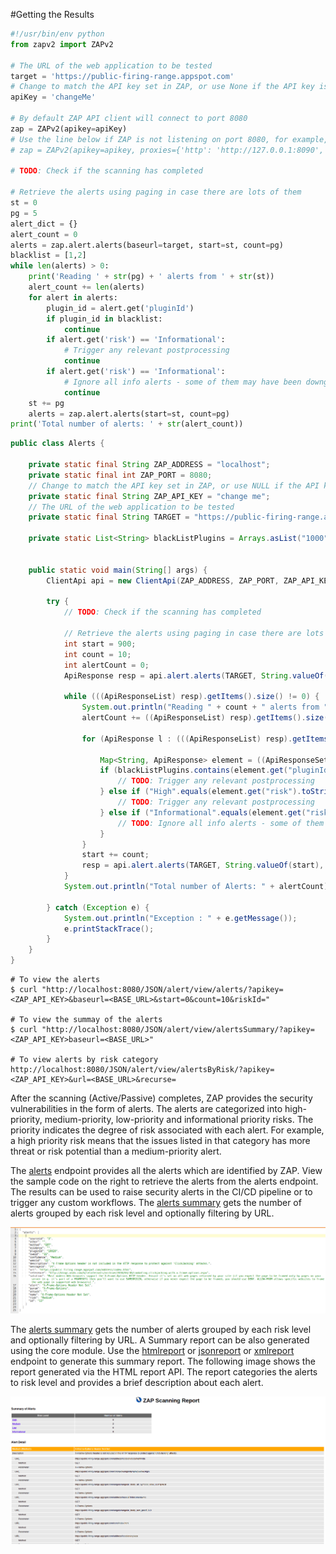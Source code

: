 #Getting the Results


```python
#!/usr/bin/env python
from zapv2 import ZAPv2

# The URL of the web application to be tested
target = 'https://public-firing-range.appspot.com'
# Change to match the API key set in ZAP, or use None if the API key is disabled
apiKey = 'changeMe'

# By default ZAP API client will connect to port 8080
zap = ZAPv2(apikey=apiKey)
# Use the line below if ZAP is not listening on port 8080, for example, if listening on port 8090
# zap = ZAPv2(apikey=apikey, proxies={'http': 'http://127.0.0.1:8090', 'https': 'http://127.0.0.1:8090'})

# TODO: Check if the scanning has completed

# Retrieve the alerts using paging in case there are lots of them
st = 0
pg = 5
alert_dict = {}
alert_count = 0
alerts = zap.alert.alerts(baseurl=target, start=st, count=pg)
blacklist = [1,2]
while len(alerts) > 0:
    print('Reading ' + str(pg) + ' alerts from ' + str(st))
    alert_count += len(alerts)
    for alert in alerts:
        plugin_id = alert.get('pluginId')
        if plugin_id in blacklist:
            continue
        if alert.get('risk') == 'Informational':
            # Trigger any relevant postprocessing
            continue
        if alert.get('risk') == 'Informational':
            # Ignore all info alerts - some of them may have been downgraded by security annotations
            continue
    st += pg
    alerts = zap.alert.alerts(start=st, count=pg)
print('Total number of alerts: ' + str(alert_count))
```

```java
public class Alerts {

    private static final String ZAP_ADDRESS = "localhost";
    private static final int ZAP_PORT = 8080;
    // Change to match the API key set in ZAP, or use NULL if the API key is disabled
    private static final String ZAP_API_KEY = "change me";
    // The URL of the web application to be tested
    private static final String TARGET = "https://public-firing-range.appspot.com";

    private static List<String> blackListPlugins = Arrays.asList("1000", "1025");


    public static void main(String[] args) {
        ClientApi api = new ClientApi(ZAP_ADDRESS, ZAP_PORT, ZAP_API_KEY);

        try {
            // TODO: Check if the scanning has completed

            // Retrieve the alerts using paging in case there are lots of them
            int start = 900;
            int count = 10;
            int alertCount = 0;
            ApiResponse resp = api.alert.alerts(TARGET, String.valueOf(start), String.valueOf(count), null);

            while (((ApiResponseList) resp).getItems().size() != 0) {
                System.out.println("Reading " + count + " alerts from " + start);
                alertCount += ((ApiResponseList) resp).getItems().size();

                for (ApiResponse l : (((ApiResponseList) resp).getItems())) {

                    Map<String, ApiResponse> element = ((ApiResponseSet) l).getValuesMap();
                    if (blackListPlugins.contains(element.get("pluginId").toString())) {
                        // TODO: Trigger any relevant postprocessing
                    } else if ("High".equals(element.get("risk").toString())) {
                        // TODO: Trigger any relevant postprocessing
                    } else if ("Informational".equals(element.get("risk").toString())) {
                        // TODO: Ignore all info alerts - some of them may have been downgraded by security annotations
                    }
                }
                start += count;
                resp = api.alert.alerts(TARGET, String.valueOf(start), String.valueOf(count), null);
            }
            System.out.println("Total number of Alerts: " + alertCount);

        } catch (Exception e) {
            System.out.println("Exception : " + e.getMessage());
            e.printStackTrace();
        }
    }
}
```

```shell
# To view the alerts
$ curl "http://localhost:8080/JSON/alert/view/alerts/?apikey=<ZAP_API_KEY>&baseurl=<BASE_URL>&start=0&count=10&riskId="

# To view the summay of the alerts
$ curl "http://localhost:8080/JSON/alert/view/alertsSummary/?apikey=<ZAP_API_KEY>baseurl=<BASE_URL>"

# To view alerts by risk category
http://localhost:8080/JSON/alert/view/alertsByRisk/?apikey=<ZAP_API_KEY>&url=<BASE_URL>&recurse=
```

After the scanning (Active/Passive) completes, ZAP provides the security vulnerabilities in the form of alerts. The alerts
are categorized into high-priority, medium-priority, low-priority and informational priority risks. The priority indicates the degree of risk associated with each alert. 
For example, a high priority risk means that the issues listed in that category has more threat or risk potential than a medium-priority alert.
 
The [alerts](#alertviewalerts) endpoint provides all the alerts which are identified by ZAP. View the sample code on the right to retrieve the 
alerts from the alerts endpoint. The results can be used to raise security alerts in the CI/CD pipeline or to trigger any custom workflows. 
The [alerts summary](#alertviewalertssummary) gets the number of alerts grouped by each risk level and optionally filtering by URL.

![alert_sample](../images/alerts_results.png)

The [alerts summary](#alertviewalertssummary) gets the number of alerts grouped by each risk level and optionally filtering by URL.
A Summary report can be also generated using the core module. Use the [htmlreport](#coreotherhtmlreport) 
or [jsonreport](#coreotherjsonreport) or [xmlreport](#coreotherxmlreport) endpoint to generate this summary report. 
The following image shows the report generated via the HTML report API. The report categories the alerts to risk level 
and provides a brief description about each alert. 

![html report](../images/report_html.png)
